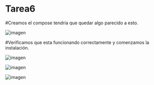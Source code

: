 # Tarea6

#Creamos el compose tendría que quedar algo parecido a esto.

![imagen](https://github.com/user-attachments/assets/6bfc41f9-52e5-4705-9e1c-fb857ff282c4)

#Verificamos que esta funcionando correctamente y comenzamos la instalación.

![imagen](https://github.com/user-attachments/assets/fef35429-e67c-4f7c-aa1e-94802737e538)

![imagen](https://github.com/user-attachments/assets/f5867b1d-d002-46da-a85b-507627851392)

![imagen](https://github.com/user-attachments/assets/9dd450a9-35ce-48a5-a13a-5ab0dfd172f1)


